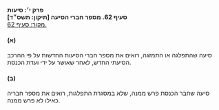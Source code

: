 **פרק י׳: סיעות**  
**סעיף 62. מספר חברי הסיעה [תיקון: תשס״ד]**  
[מקור: סעיף 62. ](https://he.wikisource.org/wiki/חוק_הכנסת#סעיף_62)  

#### (א)

סיעה שהתפלגה או התמזגה, רואים את מספר חברי הסיעות החדשות על פי ההרכב הסיעתי החדש, לאחר שאושר על ידי ועדת הכנסת.

#### (ב)

סיעה שחבר הכנסת פרש ממנה, שלא במסגרת התפלגות, רואים את מספר חבריה כאילו לא פרש ממנה.